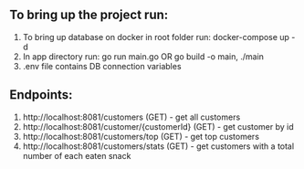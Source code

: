 ## To bring up the project run:

1. To bring up database on docker in root folder run: docker-compose up -d
2. In app directory run: go run main.go OR go build -o main, ./main
3. .env file contains DB connection variables

## Endpoints:

1. http://localhost:8081/customers (GET) - get all customers
2. http://localhost:8081/customer/{customerId} (GET) - get customer by id
3. http://localhost:8081/customers/top (GET) - get top customers
4. http://localhost:8081/customers/stats (GET) - get customers with a total number of each eaten  snack